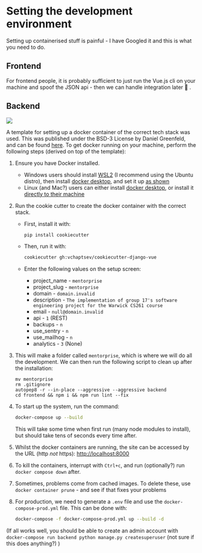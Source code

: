 # Setting the development environment
Setting up containerised stuff is painful - I have Googled it and this is what you need to do.

## Frontend
For frontend people, it is probably sufficient to just run the Vue.js cli on your machine and spoof the JSON api - then we can handle integration later :grimacing: .

## Backend
<a href="https://github.com/vchaptsev/cookiecutter-django-vue">
    <img src="https://img.shields.io/badge/built%20with-Cookiecutter%20Django%20Vue-blue.svg" />
</a>

A template for setting up a docker container of the correct tech stack was used. This was published under the BSD-3 License by Daniel Greenfeld, and can be found [here](https://github.com/vchaptsev/cookiecutter-django-vue). To get docker running on your machine, perform the following steps (derived on top of the template):

1. Ensure you have Docker installed.
   - Windows users should install [WSL2](https://www.omgubuntu.co.uk/how-to-install-wsl2-on-windows-10) (I recommend using the Ubuntu distro), then install [docker desktop](https://www.docker.com/products/docker-desktop), and set it up [as shown](https://imgur.com/a/xcgPMLA)
   - Linux (and Mac?) users can either install [docker desktop](https://www.docker.com/products/docker-desktop), or install it [directly to their machine](https://docs.docker.com/engine/install/)

2. Run the cookie cutter to create the docker container with the correct stack.

   - First, install it with:

     ```bash
     pip install cookiecutter
     ```

   - Then, run it with:

     ```bash
     cookiecutter gh:vchaptsev/cookiecutter-django-vue
     ```

   - Enter the following values on the setup screen:

     - project_name - `mentorprise`
     - project_slug - `mentorprise`
     - domain - `domain.invalid`
     - description - `The implementation of group 17's software engineering project for the Warwick CS261 course`
     - email - `null@domain.invalid`
     - api - `1` (REST)
     - backups - `n`
     - use_sentry - `n`
     - use_mailhog - `n`
     - analytics - `3` (None)

3. This will make a folder called `mentorprise`, which is where we will do all the development. We can then run the following script to clean up after the installation:

   ```
   mv mentorprise
   rm .gitignore
   autopep8 -r --in-place --aggressive --aggressive backend
   cd frontend && npm i && npm run lint --fix
   ```

4. To start up the system, run the command:

   ```bash
   docker-compose up --build
   ```

   This will take some time when first run (many node modules to install), but should take tens of seconds every time after.

5. Whilst the docker containers are running, the site can be accessed by the URL (http *not* https): [http://localhost:8000](http://localhost:8000)

6. To kill the containers, interrupt with `Ctrl+c`, and run (optionally?) run `docker compose down` after.

7. Sometimes, problems come from cached images. To delete these, use `docker container prune` - and see if that fixes your problems

8. For production, we need to generate a `.env` file and use the `docker-compose-prod.yml` file. This can be done with:

   ```bash
   docker-compose -f docker-compose-prod.yml up --build -d
   ```



(If all works well, you should be able to create an admin account with `docker-compose run backend python manage.py createsuperuser` (not sure if this does anything?) )
